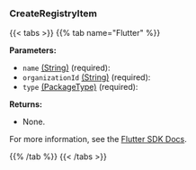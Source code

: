 ### CreateRegistryItem

{{< tabs >}}
{{% tab name="Flutter" %}}

**Parameters:**

- `name` [(String)](https://api.flutter.dev/flutter/dart-core/String-class.html) (required):
- `organizationId` [(String)](https://api.flutter.dev/flutter/dart-core/String-class.html) (required):
- `type` [(PackageType)](https://flutter.viam.dev/viam_protos.app.packages/PackageType-class.html) (required):

**Returns:**

- None.

For more information, see the [Flutter SDK Docs](https://flutter.viam.dev/viam_protos.app.app/AppServiceClient/createRegistryItem.html).

{{% /tab %}}
{{< /tabs >}}
